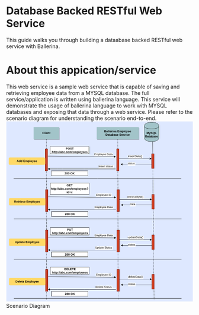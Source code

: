 # Database Backed RESTful Web Service
This guide walks you through building a dataabase backed RESTful web service with Ballerina.

# About this appication/service 
This web service is a sample web service that is capable of saving and retrieving employee data from a MYSQL database.
The full service/application is written using ballerina language. This service will demonstrate the usage of 
ballerina language to work with MYSQL databases and exposing that data through a web service.
Please refer to the scenario diagram for understanding the scenario end-to-end.
![alt text](https://github.com/rosensilva/ballerina-samples/blob/master/bellerinaDataBackedApiSample/images/employee_service_scenario.png)
Scenario Diagram

